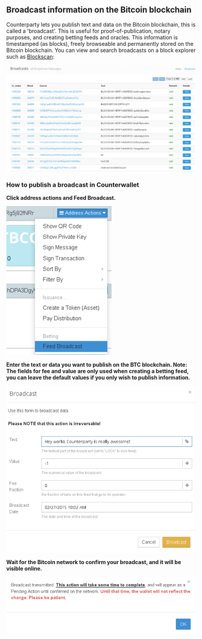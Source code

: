 Broadcast information on the Bitcoin blockchain
---------------------------

Counterparty lets you publish text and data on the Bitcoin blockchain, this is called a 'broadcast'. This is useful for proof-of-publication, notary purposes, and creating betting feeds and oracles. This information is timestamped (as blocks), freely browseable and permanently stored on the Bitcoin blockchain. You can view and search broadcasts on a block explorer such as [Blockscan](http://blockscan.com/broadcast?p=0&g=&s=&text=&option=):

![](/_images/broadcast1.png)

### How to publish a broadcast in Counterwallet

**Click address actions and Feed Broadcast.**

![](/_images/broadcast2.png)

**Enter the text or data you want to publish on the BTC blockchain. Note: The fields for fee and value are only used when creating a betting feed, you can leave the default values if you only wish to publish information.**

![](/_images/broadcast3.png)

**Wait for the Bitcoin network to confirm your broadcast, and it will be visible online.**

![](/_images/broadcast4.png)

